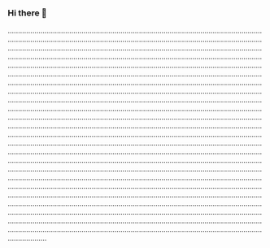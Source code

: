 ### Hi there 👋

...................................................................................................................................................................................................................................................................................................................................................................................................................................................................................................................................................................................................................................................................................................................................................................................................................................................................................................................................................................................................................................................................................................................................................................................................................................................................................................................................................................................................................................................................................................................................................................................................................................................................................................................................................................................................................................................................................................................................................................................................................................................................................................................................................................................................................................................................................................................................................................................................................................................................................................................................................................................................................................................................................................................................................................................................................................................................................................................................................................................................................................................................................................................
